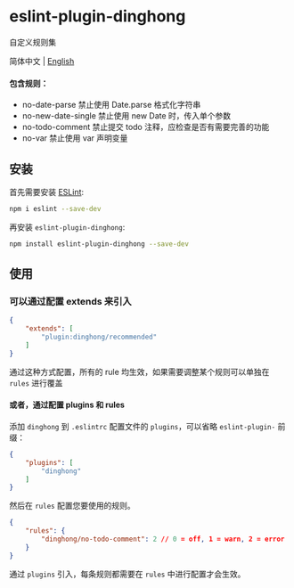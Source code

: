 # eslint-plugin-dinghong

自定义规则集

简体中文 | [English](./README-EN.md)

#### 包含规则：
- no-date-parse  禁止使用 Date.parse 格式化字符串
- no-new-date-single  禁止使用 new Date 时，传入单个参数
- no-todo-comment  禁止提交 todo 注释，应检查是否有需要完善的功能
- no-var  禁止使用 var 声明变量

## 安装

首先需要安装 [ESLint](https://eslint.org/):

```sh
npm i eslint --save-dev
```

再安装 `eslint-plugin-dinghong`:

```sh
npm install eslint-plugin-dinghong --save-dev
```

## 使用
### 可以通过配置 extends 来引入
```json
{
    "extends": [
        "plugin:dinghong/recommended"
    ]
}
```
通过这种方式配置，所有的 rule 均生效，如果需要调整某个规则可以单独在 `rules` 进行覆盖 
#### 或者，通过配置 plugins 和 rules
添加 `dinghong` 到 `.eslintrc` 配置文件的 `plugins`，可以省略 `eslint-plugin-` 前缀：

```json
{
    "plugins": [
        "dinghong"
    ]
}
```

然后在 `rules` 配置您要使用的规则。

```json
{
    "rules": {
        "dinghong/no-todo-comment": 2 // 0 = off, 1 = warn, 2 = error
    }
}
```
通过 `plugins` 引入，每条规则都需要在 `rules` 中进行配置才会生效。

